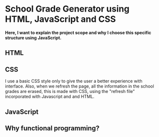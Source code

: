 # School Grade Generator using HTML, JavaScript and CSS 


**Here, I want to explain the project scope and why I choose this specific structure using JavaScript.**

## HTML

## CSS

I use a basic CSS style only to give the user a better experience with interface. Also, when we refresh the page, all the information in the school grades are erased, this is made with CSS, using the "refresh file" incorporated with Javascript and and HTML.

## JavaScript


## Why functional programming?

